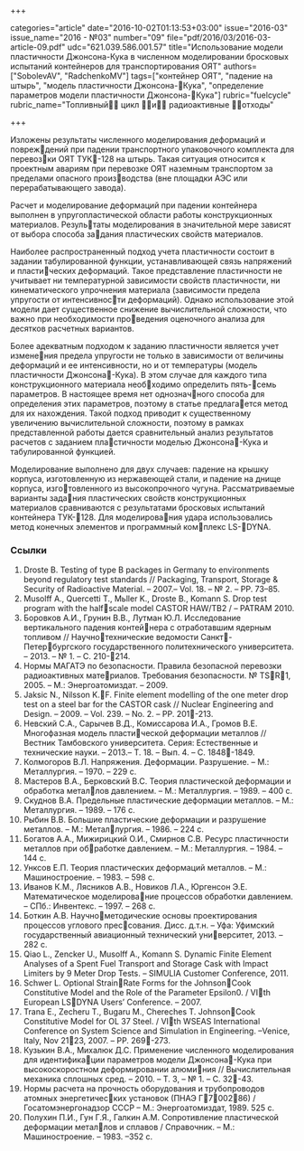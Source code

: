 +++

categories="article"
date="2016-10-02T01:13:53+03:00"
issue="2016-03"
issue_name="2016 - №03"
number="09"
file="pdf/2016/03/2016-03-article-09.pdf"
udc="621.039.586.001.57"
title="Использование модели пластичности Джонсона-Кука в численном моделировании бросковых испытаний контейнеров для транспортирования ОЯТ"
authors=["SobolevAV", "RadchenkoMV"]
tags=["контейнер ОЯТ", "падение на штырь", "модель пластичности Джонсона-Кука", "определение параметров модели пластичности Джонсона-Кука"]
rubric="fuelcycle"
rubric_name="Топливный цикл и радиоактивные отходы"

+++

Изложены результаты численного моделирования деформаций и повреждений при падении транспортного упаковочного комплекта для перевозки ОЯТ ТУК-128 на штырь. 
Такая ситуация относится к проектным авариям при перевозке ОЯТ наземным транспортом за пределами опасного производства (вне площадки АЭС или перерабатывающего завода).

Расчет и моделирование деформаций при падении контейнера выполнен в упругопластической области работы конструкционных материалов. 
Результаты моделирования в значительной мере зависят от выбора способа задания пластических свойств материалов.

Наиболее распространенный подход учета пластичности состоит в задании табулированной функции, устанавливающей связь напряжений и пластических деформаций. 
Такое представление пластичности не учитывает ни температурной зависимости свойств пластичности, ни кинематического упрочнения материала (зависимости предела упругости от интенсивности деформаций). 
Однако использование этой модели дает существенное снижение вычислительной сложности, что важно при необходимости проведения оценочного анализа для десятков расчетных вариантов.

Более адекватным подходом к заданию пластичности является учет изменения предела упругости не только в зависимости от величины деформаций и ее интенсивности, но и от температуры (модель пластичности Джонсона-Кука). 
В этом случае для каждого типа конструкционного материала необходимо определить пять-семь параметров. 
В настоящее время нет однозначного способа для определения этих параметров, поэтому в статье предлагается метод для их нахождения. 
Такой подход приводит к существенному увеличению вычислительной сложности, поэтому в рамках представленной работы дается сравнительный анализ результатов расчетов с заданием пластичности моделью Джонсона-Кука и табулированной функцией.

Моделирование выполнено для двух случаев: падение на крышку корпуса, изготовленную из нержавеющей стали, и падение на днище корпуса, изготовленного из высокопрочного чугуна. 
Рассматриваемые варианты задания пластических свойств конструкционных материалов сравниваются с результатами бросковых испытаний контейнера ТУК-128. 
Для моделирования удара использовались метод конечных элементов и программный комплекс LS-DYNA.

### Ссылки

1. Droste B. Testing of type B packages in Germany to environments beyond regulatory test standards // Packaging, Transport, Storage & Security of Radioactive Material. – 2007.– Vol. 18. – № 2. – PP. 73–85.
2. Musolff A., Quercetti T., Mьller K., Droste B., Komann S. Drop test program with the halfscale
model CASTOR HAW/TB2 / – PATRAM 2010. 
3. Боровков А.И., Грунин В.В., Лутман Ю.Л. Исследование вертикального падения контейнера с отработавшим ядерным топливом // Научнотехнические ведомости Санкт-Петербургского государственного политехнического университета. – 2013. – № 1. – С. 210-214.
4. Нормы МАГАТЭ по безопасности. Правила безопасной перевозки радиоактивных материалов. Требования безопасности. № TSR1, 2005. – М.: Энергоатомиздат. – 2009.
5. Jaksic N., Nilsson K.F. Finite element modelling of the one meter drop test on a steel bar for the CASTOR cask // Nuclear Engineering and Design. – 2009. – Vol. 239. – No. 2. – PP. 201-213.
6. Невский С.А., Сарычев В.Д., Комиссарова И.А., Громов В.Е. Многофазная модель пластической деформации металлов // Вестник Тамбовского университета. Серия: Естественные и технические науки. – 2013.– Т. 18. – Вып. 4. – С. 1848-1849.
7. Колмогоров В.Л. Напряжения. Деформации. Разрушение. – М.: Металлургия. – 1970. – 229 с.
8. Мастеров В.А., Берковский В.С. Теория пластической деформации и обработка металлов давлением. – М.: Металлургия. – 1989. – 400 с.
9. Скуднов В.А. Предельные пластические деформации металлов. – М.: Металлургия. – 1989. – 176 с.
10. Рыбин В.В. Большие пластические деформации и разрушение металлов. – М.: Металлургия. – 1986. – 224 с.
11. Богатов А.А., Мижирицкий О.И., Смирнов С.В. Ресурс пластичности металлов при обработке давлением. – М.: Металлургия. – 1984. – 144 с.
12. Унксов Е.П. Теория пластических деформаций металлов. – М.: Машиностроение. – 1983. – 598 с.
13. Иванов К.М., Лясников А.В., Новиков Л.А., Юргенсон Э.Е. Математическое моделирование процессов обработки давлением. – СПб.: Инвентекс. – 1997. – 268 с.
14. Боткин А.В. Научнометодические основы проектирования процессов углового прессования. Дисс. д.т.н. – Уфа: Уфимский государственный авиационный технический университет, 2013. – 282 с.
15. Qiao L., Zencker U., Musolff A., Komann S. Dynamic Finite Element Analyses of a Spent Fuel Transport and Storage Cask with Impact Limiters by 9 Meter Drop Tests. – SIMULIA Customer Conference, 2011.
16. Schwer L. Optional StrainRate Forms for the JohnsonCook Constitutive Model and the Role of the Parameter Epsilon0. / VIth European LSDYNA Users’ Conference. – 2007.
17. Trana E., Zecheru T., Bugaru M., Chereches T. JohnsonCook Constitutive Model for OL 37 Steel. / VIth WSEAS International Conference on System Science and Simulation in Engineering. –Venice, Italy, Nov 2123, 2007. – PP. 269-273.
18. Кузькин В.А., Михалюк Д.С. Применение численного моделирования для идентификации параметров модели Джонсона-Кука при высокоскоростном деформировании алюминия // Вычислительная механика сплошных сред. – 2010. – Т. 3, – № 1. – С. 32-43.
19. Нормы расчета на прочность оборудования и трубопроводов атомных энергетических установок (ПНАЭ Г700286) / Госатомэнергонадзор СССР – М.: Энергоатомиздат, 1989. 525 c.
20. Полухин П.И., Гун Г.Я., Галкин А.М. Сопротивление пластической деформации металлов и сплавов / Справочник. – М.: Машиностроение. – 1983. –352 с.